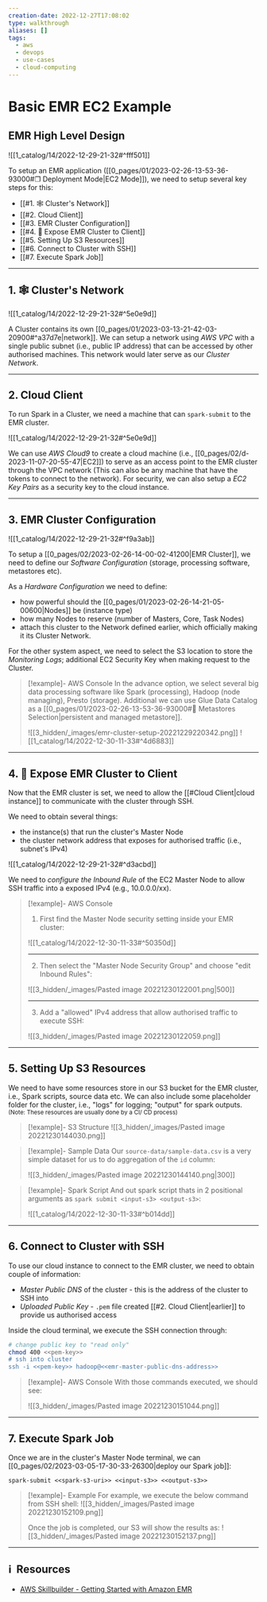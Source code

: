 ```yaml
---
creation-date: 2022-12-27T17:08:02
type: walkthrough
aliases: []
tags:
  - aws
  - devops
  - use-cases
  - cloud-computing
---
```

# Basic EMR EC2 Example    

## EMR High Level Design

![[1_catalog/14/2022-12-29-21-32#^fff501]]


To setup an EMR application ([[0_pages/01/2023-02-26-13-53-36-93000#❐ Deployment Mode|EC2 Mode]]), we need to setup several key steps for this:
- [[#1. 🕸 Cluster's Network]]
- [[#2. Cloud Client]]
- [[#3. EMR Cluster Configuration]]
- [[#4. 🚦 Expose EMR Cluster to Client]]
- [[#5. Setting Up S3 Resources]]
- [[#6. Connect to Cluster with SSH]]
- [[#7. Execute Spark Job]]

---
## 1. 🕸  Cluster's Network

![[1_catalog/14/2022-12-29-21-32#^5e0e9d]]

A Cluster contains its own [[0_pages/01/2023-03-13-21-42-03-20900#^a37d7e|network]]. We can setup a network using *AWS VPC* with a single public subnet (i.e., public IP address) that can be accessed by other authorised machines. This network would later serve as our *Cluster Network*.  

---
## 2. Cloud Client

To run Spark in a Cluster, we need a machine that can `spark-submit` to the EMR cluster. 

![[1_catalog/14/2022-12-29-21-32#^5e0e9d]]

We can use *AWS Cloud9* to create a cloud machine (i.e., [[0_pages/02/d-2023-11-07-20-55-47|EC2]]) to serve as an access point to the EMR cluster through the VPC network (This can also be any machine that have the tokens to connect to the network). 
For security, we can also setup a *EC2 Key Pairs* as a security key to the cloud instance. 

---
## 3. EMR Cluster Configuration

![[1_catalog/14/2022-12-29-21-32#^f9a3ab]]

To setup a [[0_pages/02/2023-02-26-14-00-02-41200|EMR Cluster]], we need to define our *Software Configuration* (storage, processing software, metastores etc). 

As a *Hardware Configuration* we need to define:
- how powerful should the [[0_pages/01/2023-02-26-14-21-05-00600|Nodes]] be (instance type)
- how many Nodes to reserve (number of Masters, Core, Task Nodes) 
- attach this cluster to the Network defined earlier, which officially making it its Cluster Network.

For the other system aspect, we need to select the S3 location to store the *Monitoring Logs*; additional EC2 Security Key when making request to the Cluster.  

> [!example]- AWS Console
> In the advance option, we select several big data processing software like Spark (processing), Hadoop (node managing), Presto (storage). Additional we can use Glue Data Catalog as a [[0_pages/01/2023-02-26-13-53-36-93000#🏪 Metastores Selection|persistent and managed metastore]]. 
> 
> ![[3_hidden/_images/emr-cluster-setup-20221229220342.png]]
> ![[1_catalog/14/2022-12-30-11-33#^4d6883]]

---
## 4. 🚦 Expose EMR Cluster to Client

Now that the EMR cluster is set, we need to allow the [[#Cloud Client|cloud instance]] to communicate with the cluster through SSH. 

We need to obtain several things: 
- the instance(s) that run the cluster's Master Node
- the cluster network address that exposes for authorised traffic (i.e., subnet's IPv4)

![[1_catalog/14/2022-12-29-21-32#^d3acbd]]

We need to *configure the Inbound Rule* of the EC2 Master Node to allow SSH traffic into a exposed IPv4 (e.g., 10.0.0.0/xx). 

> [!example]- AWS Console
> 1. First find the Master Node security setting inside your EMR cluster:
> 
> ![[1_catalog/14/2022-12-30-11-33#^50350d]]
> 
> ---
> 2. Then select the "Master Node Security Group" and choose "edit Inbound Rules": 
> 
> ![[3_hidden/_images/Pasted image 20221230122001.png|500]]
> 
> ---
> 3. Add a "allowed" IPv4 address that allow authorised traffic to execute SSH: 
> 
> ![[3_hidden/_images/Pasted image 20221230122059.png]]
> 

---
## 5. Setting Up S3 Resources

We need to have some resources store in our S3 bucket for the EMR cluster, i.e., Spark scripts, source data etc. We can also include some placeholder folder for the cluster, i.e., "logs" for logging; "output" for spark outputs. 
<sub>(Note: These resources are usually done by a CI/ CD process)</sub>

> [!example]- S3 Structure
> ![[3_hidden/_images/Pasted image 20221230144030.png]]

> [!example]- Sample Data
> Our `source-data/sample-data.csv` is a very simple dataset for us to do aggregation of the `id` column: 
> 
> ![[3_hidden/_images/Pasted image 20221230144140.png|300]]

> [!example]- Spark Script
> And out spark script thats in 2 positional arguments as `spark submit <input-s3> <output-s3>`: 
> 
> ![[1_catalog/14/2022-12-30-11-33#^b014dd]]
> 

---
## 6. Connect to Cluster with SSH

To use our cloud instance to connect to the EMR cluster, we need to obtain couple of information: 
- *Master Public DNS* of  the cluster - this is the address of the cluster to SSH into
- *Uploaded Public Key* - `.pem` file created [[#2. Cloud Client|earlier]] to provide us authorised access

Inside the cloud terminal, we execute the SSH connection through: 

```bash
# change public key to "read only"
chmod 400 <<pem-key>>  
# ssh into cluster
ssh -i <<pem-key>> hadoop@<<emr-master-public-dns-address>>
```

> [!example]- AWS Console
> With those commands executed, we should see: 
> 
> ![[3_hidden/_images/Pasted image 20221230151044.png]]

---
## 7. Execute Spark Job

Once we are in the cluster's Master Node terminal, we can [[0_pages/02/2023-03-05-17-30-33-26300|deploy our Spark job]]: 

```shell
spark-submit <<spark-s3-uri>> <<input-s3>> <<output-s3>>
```

> [!example]- Example
> For example, we execute the below command from SSH shell: 
> ![[3_hidden/_images/Pasted image 20221230152109.png]]
> 
> Once the job is completed, our S3 will show the results as: 
> ![[3_hidden/_images/Pasted image 20221230152137.png]]

---
## ℹ️  Resources
- [AWS Skillbuilder - Getting Started with Amazon EMR](https://explore.skillbuilder.aws/learn/course/8827/play/40942/getting-started-with-amazon-emr;lp=97)